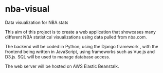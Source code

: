 # nba-visual
Data visualization for NBA stats


This aim of this project is to create a web application that showcases many different NBA statistical visualizations using data pulled from nba.com. 

The backend will be coded in Python, using the Django framework , with the frontend being written in JavaScript, using frameworks such as Vue.js and D3.js. SQL will be used to manage database access.

The web server will be hosted on AWS Elastic Beanstalk.

